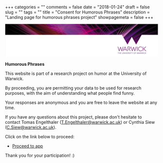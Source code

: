+++
categories = ""
comments = false
date = "2018-01-24"
draft = false
slug = ""
tags = ""
title = "Consent for Humorous Phrases"
description = "Landing page for humorous phrases project"
showpagemeta = false
+++

![](warwick.png)

**Humorous Phrases**

This website is part of a research project on humor at the University of Warwick. 

By proceeding, you are permitting your data to be used for research purposes, with the aim of understanding what people find funny. 

Your responses are anonymous and you are free to leave the website at any time.

If you have any questions about this project, please don't hesitate to contact Tomas Engelthaler (T.Engelthaler@warwick.ac.uk) or Cynthia Siew (C.Siew@warwick.ac.uk).
     
Click on the link below to proceed:

 * [Proceed to app](http://csqsiew.shinyapps.io/humorous_phrases/)

Thank you for your participation! :) 

